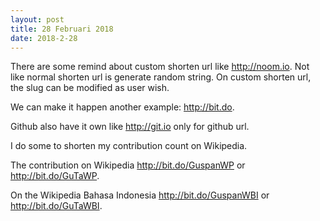 ```yaml
---
layout: post
title: 28 Februari 2018
date: 2018-2-28
---
```

There are some remind about custom shorten url like <http://noom.io>. Not like normal shorten url is generate random string. On custom shorten url, the slug can be modified as user wish.

We can make it happen another example: <http://bit.do>.

Github also have it own like <http://git.io> only for github url.

I do some to shorten my contribution count on Wikipedia.

The contribution on Wikipedia <http://bit.do/GuspanWP> or <http://bit.do/GuTaWP>.

On the Wikipedia Bahasa Indonesia <http://bit.do/GuspanWBI> or <http://bit.do/GuTaWBI>.

